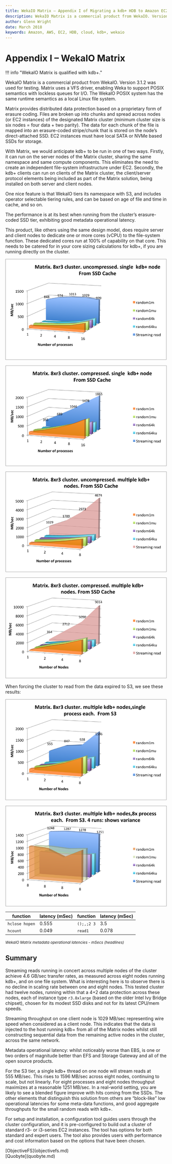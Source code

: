 ```yaml
---
title: WekaIO Matrix – Appendix I of Migrating a kdb+ HDB to Amazon EC2 – Cloud – kdb+ and q documentation
description: WekaIO Matrix is a commercial product from WekaIO. Version 3.1.2 was used for testing. Matrix uses a VFS driver, enabling Weka to support POSIX semantics with lockless queues for I/O. The WekaIO POSIX system has the same runtime semantics as a local Linux file system.
author: Glenn Wright
date: March 2018
keywords: Amazon, AWS, EC2, HDB, cloud, kdb+, wekaio
---
```

# Appendix I – WekaIO Matrix



!!! info "WekaIO Matrix is qualified with kdb+."

WekaIO Matrix is a commercial product from WekaIO.
Version 3.1.2 was used for testing.
Matrix uses a VFS driver, enabling Weka to support POSIX semantics with lockless queues for I/O.
The WekaIO POSIX system has the same runtime semantics as a local Linux file system.

Matrix provides distributed data protection based on a proprietary form of erasure coding.
Files are broken up into chunks and spread across nodes (or EC2 instances) of the designated Matrix cluster (minimum cluster size is six nodes = four data + two parity).
The data for each chunk of the file is mapped into an erasure-coded stripe/chunk that is stored on the node’s direct-attached SSD.
EC2 instances must have local SATA or NVMe based SSDs for storage.

With Matrix, we would anticipate kdb+ to be run in one of two ways.
Firstly, it can run on the server nodes of the Matrix cluster, sharing the same namespace and same compute components.
This eliminates the need to create an independent file-system infrastructure under EC2.
Secondly, the kdb+ clients can run on clients of the Matrix cluster, the client/server protocol elements being included as part of the Matrix solution, being installed on both server and client nodes.

One nice feature is that WekaIO tiers its namespace with S3, and includes operator selectable tiering rules, and can be based on age of file and time in cache, and so on.

The performance is at its best when running from the cluster’s erasure-coded SSD tier, exhibiting good metadata operational latency.

This product, like others using the same design model, does require server and client nodes to dedicate one or more cores (vCPU) to the file-system function.
These dedicated cores run at 100% of capability on that core.
This needs to be catered for in your core sizing calculations for kdb+, if you are running directly on the cluster.

![](img/media/image44.png)

![](img/media/image45.png)

![](img/media/image46.png)

![](img/media/image47.png)

When forcing the cluster to read from the data expired to S3, we see these results:

![](img/media/image48.png)

![](img/media/image49.png)

function       | latency (mSec) | function   | latency (mSec)
---------------|----------------|------------|---------------
`hclose hopen` | 0.555          | `();,;2 3` | 3.5
`hcount`       | 0.049          | `read1`    | 0.078

<small>_WekaIO Matrix metadata operational latencies - mSecs (headlines)_</small>


## Summary

Streaming reads running in concert across multiple nodes of the cluster achieve 4.6&nbsp;GB/sec transfer rates, as measured across eight nodes running kdb+, and on one file system.
What is interesting here is to observe there is no decline in scaling rate between one and eight nodes.
This tested cluster had twelve nodes, running within that a 4+2 data protection across these nodes, each of instance type `r3.8xlarge` (based on the older Intel Ivy Bridge chipset), chosen for its modest SSD disks and not for its latest CPU/mem speeds.

Streaming throughput on one client node is 1029&nbsp;MB/sec representing wire speed when considered as a client node.
This indicates that the data is injected to the host running kdb+ from all of the Matrix nodes whilst still constructing sequential data from the remaining active nodes in the cluster, across the same network.

Metadata operational latency: whilst noticeably worse than EBS, is one or two orders of magnitude better than EFS and Storage Gateway and all of the open source products.

For the S3 tier, a single kdb+ thread on one node will stream reads at 555&nbsp;MB/sec.
This rises to 1596&nbsp;MB/sec across eight nodes, continuing to scale, but not linearly.
For eight processes and eight nodes throughput maximizes at a reasonable 1251&nbsp;MB/sec.
In a real-world setting, you are likely to see a blended figure improve with hits coming from the SSDs.
The other elements that distinguish this solution from others are “block-like” low operational latencies for some meta-data functions, and good aggregate throughputs for the small random reads with kdb+.

For setup and installation, a configuration tool guides users through the cluster configuration, and it is pre-configured to build out a cluster of standard r3- or i3-series EC2 instances.
The tool has options for both standard and expert users.
The tool also provides users with performance and cost information based on the options that have been chosen.




<div class="kx-nav" markdown="1">
<div class="kx-nav-prev">[ObjectiveFS](objectivefs.md)</div><div class="kx-nav-next">[Quobyte](quobyte.md)</div>
</div>
